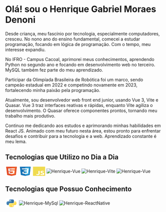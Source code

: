 <h1> Olá! sou o Henrique Gabriel Moraes Denoni </h1>
<p>Desde criança, meu fascínio por tecnologia, especialmente computadores, cresceu. No nono ano do ensino fundamental, comecei a estudar programação, focando em lógica de programação. Com o tempo, meu interesse expandiu.
  
No IFRO - Campus Cacoal, aprimorei meus conhecimentos, aprendendo Python no segundo ano e focando em desenvolvimento web no terceiro. MySQL também fez parte do meu aprendizado.

Participar da Olimpíada Brasileira de Robótica foi um marco, sendo campeão estadual em 2022 e competindo novamente em 2023, fortalecendo minha paixão pela programação.

Atualmente, sou desenvolvedor web front end junior, usando Vue 3, Vite e Quasar. Vue 3 traz interfaces reativas e rápidas, enquanto Vite agiliza o desenvolvimento. O Quasar oferece componentes prontos, tornando meu trabalho mais produtivo.

Continuo me dedicando aos estudos e aprimorando minhas habilidades em React JS. Animado com meu futuro nesta área, estou pronto para enfrentar desafios e contribuir para a tecnologia e a web. Aprendizado constante é meu lema.</p>

<h2> Tecnologias que Utilizo no Dia a Dia </h2>
<div>
<img align="center" alt="Henrique-HTML" height="30" width="40" src="https://raw.githubusercontent.com/devicons/devicon/master/icons/html5/html5-original.svg" style="max-width: 100%;">
<img align="center" alt="Henrique-CSS" height="30" width="40" src="https://raw.githubusercontent.com/devicons/devicon/master/icons/css3/css3-original.svg" style="max-width: 100%;">
<img align="center" alt="Henrique-Js" height="30" width="40" src="https://raw.githubusercontent.com/devicons/devicon/master/icons/javascript/javascript-plain.svg" style="max-width: 100%;">
<img align="center" alt="Henrique-Vue" height="30" width="40" src="https://upload.wikimedia.org/wikipedia/commons/thumb/9/95/Vue.js_Logo_2.svg/1200px-Vue.js_Logo_2.svg.png" style="max-width: 100%;">
<img align="center" alt="Henrique-Vite" height="30" width="40" src="https://pt.vitejs.dev/logo.svg" style="max-width: 100%;">
<img align="center" alt="Henrique-Vue" height="30" width="40" src="https://encrypted-tbn0.gstatic.com/images?q=tbn:ANd9GcQMZmAEB0c7Qjn_6iDGUOoprDOu98lz61adxpJX_f8FaE-W0_5RvKkx9mrRU2NVNyDMWn0&usqp=CAU" style="max-width: 100%;">
</div>

<h2> Tecnologias que Possuo Conhecimento </h2>
<div>
<img align="center" alt="Henrique-Python" height="30" width="40" src="https://raw.githubusercontent.com/devicons/devicon/master/icons/python/python-original.svg" style="max-width: 100%;">
<img align="center" alt="Henrique-MySql" height="30" width="40" src="https://seeklogo.com/images/M/mysql-logo-B4943FE6DD-seeklogo.com.png" style="max-width: 100%;">  
<img align="center" alt="Henrique-ReactNative" height="30" width="40" src="https://upload.wikimedia.org/wikipedia/commons/thumb/a/a7/React-icon.svg/1200px-React-icon.svg.png" style="max-width: 100%;"> 
</div>
